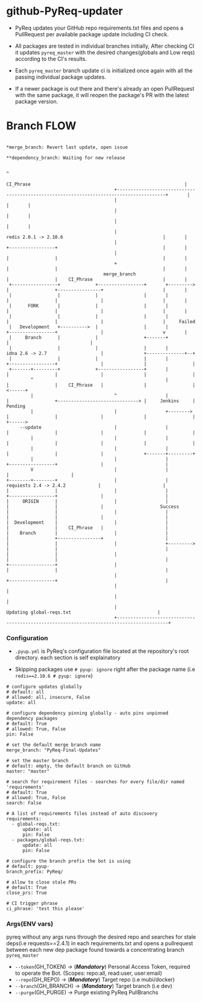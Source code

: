 # github-PyReq-updater
* PyReq updates your GitHub repo requirements.txt files and opens a PullRequest per available package update including CI check.

* All packages are tested in individual branches initially, After checking CI it updates `pyreq_master` with the desired changes(globals and Low reqs)
according to the CI's results. 

* Each `pyreq_master` branch update ci is initialized once again with all the passing individual package updates.

* If a newer package is out there and there's already an open PullRequest with the same package, it will reopen the package's PR with the latest package version.

# Branch FLOW
```
                                                                                                                      *merge_branch: Revert last update, open issue
                                                                                                                **dependency_branch: Waiting for new release
                                                                                                                                          
                                                                                                                                         ^ 
                                                                       CI_Phrase                                                         |
                                        +----------------------------------------------------------------------------------------+       |
                                        |                                                                                        |       |
                                        |                                                                                        |       |
                                        |                                                                                        |       |
                                        |                              redis 2.0.1 -> 2.10.6                                     |       |
                                        |                              +-----------------+                                       |       |
                                        |                              |                 |                                       |       |
                                        +                              |                 |                                       |       |
                                    merge_branch                       |                 |    CI_Phrase                          |       |
 +-----------------+             +-----------------+       +---------> |                 +----------------+                      |       |
 |                 |             |                 |       |           |                 |                |                      |       |
 |      FORK       |             |                 |       |           |                 |                |                      |       |
 |                 |             |                 |       |           |                 |                |                      |     Failed
 |   Development   +---------->  |                 |       |           +-----------------+                |                      v       |
 |     Branch      |             |                 +-------+                                              |                              |
 |                 |             |                 |       |           idna 2.6 -> 2.7                    |               +--------------+--+
 |                 |             |                 |       |           +-----------------+                |               |                 |
 +-------+---------+             +-----------------+       |           |                 |                |               |                 |
         ^                                                 |           |                 |    CI_Phrase   |               |                 | <------+
         |                              ^                  |           |                 +------------------------------> |     Jenkins     |          Pending
         |                              |                  +-------->  |                 |                |               |                 | +------>
     --update                           |                  |           |                 |                |               |                 |
         |                              |                  |           |                 |                |               |                 |
         |                              |                  |           |                 |                |               +-------+---------+
         |                              |                  |           +-----------------+                |                       |
         V                              |                  |                                              |                       |
+--------+--------+                     |                  |            requiests 2.4 -> 2.4.2            |                       |
|                 |                     |                  |           +-----------------+                |                       |
|     ORIGIN      |                     |                  |           |                 |                |                     Success
|                 |                     |                  |           |                 |                |                       |
|  Development    |                     |                  |           |                 |    CI_Phrase   |                       |
|    Branch       |                     |                  |           |                 +----------------+                       |
|                 |                     |                  +---------> |                 |                                        |
|                 |                     |                              |                 |                                        |
+-----------------+                     |                              |                 |                                        |
                                        |                              +-----------------+                                        |
                                        |                                                                                         |
                                        |                                                                                         |
                                        |                                 Updating global-reqs.txt                                | 
                                        +-----------------------------------------------------------------------------------------+ 
```

### Configuration
* `.pyup.yml` is PyReq's configuration file located at the repository's root directory. each section is self explainatory

* Skipping packages use `# pyup: ignore` right after the package name (i.e `redis==2.10.6 # pyup: ignore`)
```
# configure updates globally
# default: all
# allowed: all, insecure, False
update: all

# configure dependency pinning globally - auto pins unpinned dependency packages
# default: True
# allowed: True, False
pin: False

# set the default merge branch name
merge_branch: "PyReq-Final-Updates"

# set the master branch
# default: empty, the default branch on GitHub
master: "master"

# search for requirement files - searches for every file/dir named 'requirements'
# default: True
# allowed: True, False
search: False

# A list of requirements files instead of auto discovery
requirements:
  - global-reqs.txt:
      update: all
      pin: False
  - packages/global-reqs.txt:
      update: all
      pin: False

# configure the branch prefix the bot is using
# default: pyup-
branch_prefix: PyReq/

# allow to close stale PRs
# default: True
close_prs: True

# CI trigger phrase
ci_phrase: 'test this please'

```

### Args(ENV vars)
pyreq without any args runs through the desired repo and searches for stale deps(i.e requests==2.4.1) in each requirements.txt
and opens a pullrequest between each new dep package found towards a concentrating branch `pyreq_master`

- `--token`(GH_TOKEN) -> (***Mandatory***)  Personal Access Token, required to operate the Bot. (Scopes: repo:all, read:user, user:email)
- `--repo`(GH_REPO) -> (***Mandatory***) Target repo (i.e mubi/docker)
- `--branch`(GH_BRANCH) -> (***Mandatory***) Target branch (i.e dev) 
- `--purge`(GH_PURGE) -> Purge existing PyReq PullBranchs
